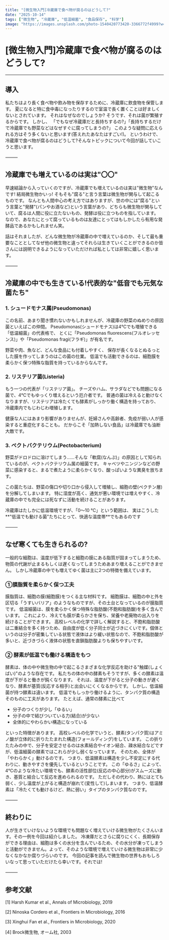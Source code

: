 ```yaml
---
title: "[微生物入門]冷蔵庫で食べ物が腐るのはどうして?"
date: "2025-10-14"
tags: ["微生物", "冷蔵庫", "低温細菌", "食品保存", "科学"]
image: "https://images.unsplash.com/photo-1540420773420-3366772f4999?w=800&h=400&fit=crop"
---
```


# [微生物入門]冷蔵庫で食べ物が腐るのはどうして?

---

## 導入

私たちはより長く食べ物や飲み物を保存するために、冷蔵庫に飲食物を保管します。
夏になると特に食中毒になったりするので室温で長く置くことは好ましくないとされています。
それはなぜなのでしょうか?
そうです、それは菌が繁殖するからです。
しかし、
「でもなぜ冷蔵庫だと長持ちするの?」「長持ちするだけで冷蔵庫でも野菜などはなぜすぐに腐ってしまうの?」
このような疑問に応えられる方はそう多くないと思います(答えれたあなたはすごい!)。
というわけで、冷蔵庫で食べ物が腐るのはどうして?そんなトピックについて今回が話していこうと思います。

⸻

## 冷蔵庫でも増えているのは実は"〇〇"

早速結論から入っていくのですが、冷蔵庫でも増えているのは実は"微生物"なんです!
結局微生物かいっ!
そもそも"腐る"と言う言葉は微生物が関与して起こるものです。
なんとも人間中心の考え方ではありますが、世の中には"腐る"という言葉と"発酵"(パンやお酒など)という言葉があり、どちらも微生物が関与していて、腐るは人間に役に立たないもの、発酵は役に立つものを指しています。
なので、あなたにとって腐っているものは友達にとってはもしかしたら有用な発酵品であるかもしれません笑。

話はそれましたが、どんな微生物が冷蔵庫の中で増えているのか、そして最も重要なこととしてなぜ他の微生物と違ってそれらは生きていくことができるのか皆さんには説明できるようになっていただければ私としては非常に嬉しく思います。

⸻

## 冷蔵庫の中でも生きている!代表的な"低音でも元気な菌たち"

### 1. シュードモナス属(Pseudomonas)

この名前、あまり聞き慣れないかもしれませんが、冷蔵庫の野菜のぬめりの原因菌といえばこの仲間。
Pseudomonas(シュードモナス)は4℃でも増殖できる「低温細菌」の代表格で、
とくに「Pseudomonas fluorescens(フルオレッセンス)」や「Pseudomonas fragi(フラギ)」が有名です。

野菜や肉、魚など、どんな食品にも付着しやすく、
保存が長くなるとぬるっとした膜を作ってしまうのはこの菌の仕業。
低温でも活動できるのは、細胞膜を柔らかく保つ特殊な脂質を持っているからなんです。

### 2. リステリア菌(Listeria)

もう一つの代表が「リステリア菌」。
チーズやハム、サラダなどでも問題になる菌で、4℃でもゆっくり増えるという厄介者です。
普通の菌は冷えると動けなくなりますが、リステリアは冷たくても酵素がしっかり働く構造を持っており、
冷蔵庫内でもじわじわ増殖します。

健康な人にはあまり影響がありませんが、妊婦さんや高齢者、免疫が弱い人が感染すると重症化することも。
だからこそ「加熱しない食品」は冷蔵庫でも油断大敵です。

### 3. ペクトバクテリウム(Pectobacterium)

野菜がドロドロに溶けてしまう……そんな「軟腐(なんぷ)」の原因として知られているのが、ペクトバクテリウム属の細菌です。
キャベツやニンジンなどの野菜に感染すると、まるで煮たように柔らかくなり、酸っぱいような異臭を放ちます。

この菌たちは、野菜の傷口や切り口から侵入して増殖し、細胞の壁(ペクチン層)を分解してしまいます。
特に湿度が高く、通気が悪い環境では増えやすく、冷蔵庫の中でも完全には死なずに活動を続けることがあります。

冷蔵庫はたしかに低温環境ですが、「0〜10 ℃」という範囲は、
実はこうした**"低温でも動ける菌"たちにとって、快適な温度帯**でもあるのです

⸻

## なぜ寒くても生きられるの?

一般的な細胞は、温度が低下すると細胞の膜にある脂質が固まってしまうため、物質の代謝が止まるもしくは遅くなってしまうためあまり増えることができません。
しかし冷蔵庫の中でも増えてゆく菌は主に2つの特徴を備えています。

### ①膜脂質を柔らかく保つ工夫

膜脂質は、細胞の膜(細胞膜)をつくる主な材料です。
細胞膜は、細胞の中と外を区切る「うすいバリア」のようなものですが、その土台となっているのが膜脂質です。
低温細菌は、膜を柔らかく保つ特殊な脂肪酸(不飽和脂肪酸)を多く含んでいます。
これにより、冷えても膜が柔らかさを保ち、栄養や老廃物の出入りを続けることができます。
高校レベルの化学で詳しく解説すると、不飽和脂肪酸は二重結合を多く持つため、自由度が低く分子同士が近づきにくいです。個体というのは分子が密集している状態で液体はより緩い状態なので、不飽和脂肪酸が多いと、近づきづらく液体の状態を直鎖脂肪酸よりも保ちやすいです。

### ② 酵素が低温でも働ける構造をもつ

酵素は、体の中や微生物の中で起こるさまざまな化学反応を助ける"触媒(しょくばい)"のような存在です。
私たちの体の中の酵素もそうですが、多くの酵素は温度が下がると働きが鈍くなります。
それは、温度が下がると分子の動きが遅くなり、酵素が基質(反応する相手)と出会いにくくなるからです。
しかし、低温細菌が持つ酵素は違います。
低温でもしっかり働けるように、タンパク質の構造そのものに工夫があります。
たとえば、通常の酵素に比べて
- 分子のつくりが少し「ゆるい」
- 分子の中で結びついている力(結合)が少ない
- 全体的にやわらかい構造になっている

といった特徴があります。
高校レベルの化学でいうと、酵素(タンパク質)はアミノ酸が立体的に折りたたまれた構造(フォールディング)をしています。
この折りたたみの中で、分子を安定させるのは水素結合やイオン結合、疎水結合などですが、低温細菌の酵素ではこれらが少し弱くなっています。
そのため、全体が「やわらかく」動けるのです。
つまり、低温酵素は構造を少し不安定にする代わりに、動きやすさを優先しているということです。
この「ゆるさ」によって、4℃のような冷たい環境でも、酵素の活性部位(反応の中心部分)がスムーズに動き、基質と結合して反応を進められるのです。
ただしその代わり、熱にはとても弱く、少し温度が上がると構造が崩れて(変性して)しまいます。
つまり、低温酵素は「冷たくても動けるけど、熱に弱い」タイプのタンパク質なのです。

⸻

## 終わりに

人が生きていけないような環境でも問題なく増えていける微生物がたくさんいます。その一例を今回は紹介しました。
冷凍庫だとさらに腐りにくく、長期保存ができる理由は、細胞は多くの水分を含んでいるため、その水分が凍ってしまうと活動ができません。よって、そのような環境で増えていける微生物は非常に少なくなかなか腐りづらいのです。
今回の記事を読んで微生物の世界もおもしろいなって思っていただけたら幸いです。それでは!

⸻

## 参考文献

[1] Harsh Kumar et al., Annals of Microbiology, 2019

[2] Ninoska Cordero et al., Frontiers in Microbiology, 2016

[3] Xinghui Fan et al., Frontiers in Microbiology, 2020

[4] Brock微生物, オーム社, 2003
